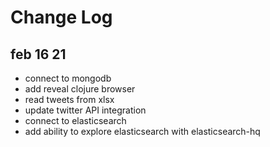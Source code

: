 # Change Log

## feb 16 21

- connect to mongodb
- add reveal clojure browser
- read tweets from xlsx
- update twitter API integration
- connect to elasticsearch
- add ability to explore elasticsearch with elasticsearch-hq

